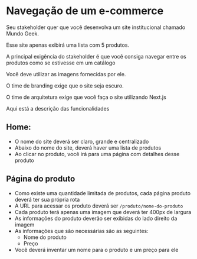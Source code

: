 # Navegação de um e-commerce

Seu stakeholder quer que você desenvolva um site institucional chamado Mundo Geek.

Esse site apenas exibirá uma lista com 5 produtos.

A principal exigência do stakeholder é que você consiga navegar entre os produtos como se estivesse em um catálogo

Você deve utilizar as imagens fornecidas por ele.

O time de branding exige que o site seja escuro.

O time de arquitetura exige que você faça o site utilizando Next.js

Aqui está a descrição das funcionalidades

## Home:

- O nome do site deverá ser claro, grande e centralizado
- Abaixo do nome do site, deverá haver uma lista de produtos
- Ao clicar no produto, você irá para uma página com detalhes desse produto

## Página do produto

- Como existe uma quantidade limitada de produtos, cada página produto deverá ter sua própria rota
- A URL para acessar os produto deverá ser `/produto/nome-do-produto`
- Cada produto terá apenas uma imagem que deverá ter 400px de largura
- As informações do produto deverão ser exibidas do lado direito da imagem
- As informações que são necessárias são as seguintes:
  - Nome do produto
  - Preço
- Você deverá inventar um nome para o produto e um preço para ele



